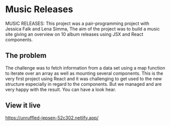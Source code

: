 # Music Releases
MUSIC RELEASES: This project was a pair-programming project with Jessica Falk and Lena Simma, The aim of the project was to build a music site giving an overview on 10 album releases using JSX and React components. 

## The problem

The challenge was to fetch information from a data set using a map function to iterate over an array as well as mounting several components.
This is the very first project using React and it was challenging to get used to the new structure especially in regard to the components. But we managed and are very happy with the result. You can have a look hear.

## View it live
https://unruffled-jepsen-52c302.netlify.app/

